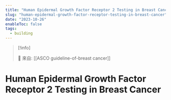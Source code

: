```yaml
---
title: "Human Epidermal Growth Factor Receptor 2 Testing in Breast Cancer"
slug: "human-epidermal-growth-factor-receptor-testing-in-breast-cancer"
date: "2023-10-26"
enableToc: false
tags:
  - building
---
```


> [!info]
>
> 🌱 來自: [[ASCO guideline-of-breast cancer]]

# Human Epidermal Growth Factor Receptor 2 Testing in Breast Cancer
